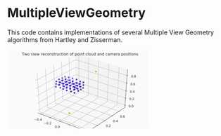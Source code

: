 # MultipleViewGeometry
This code contains implementations of several Multiple View Geometry algorithms from Hartley and Zisserman.

![](twoViewRecon.gif)

